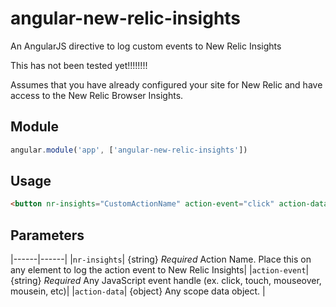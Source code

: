 angular-new-relic-insights
============================

An AngularJS directive to log custom events to New Relic Insights

This has not been tested yet!!!!!!!!

Assumes that you have already configured your site for New Relic and have access to the New Relic Browser Insights.


Module
--------

```javascript
angular.module('app', ['angular-new-relic-insights'])

```

Usage
---------

```html
<button nr-insights="CustomActionName" action-event="click" action-data="yourData">Click Me</button>
```


Parameters
---------------

|------|------|
|`nr-insights`|  {string} *Required* Action Name.  Place this on any element to log the action event to New Relic Insights|
|`action-event`| {string} *Required* Any JavaScript event handle (ex. click, touch, mouseover, mousein, etc)|
|`action-data`|  {object} Any scope data object. |

